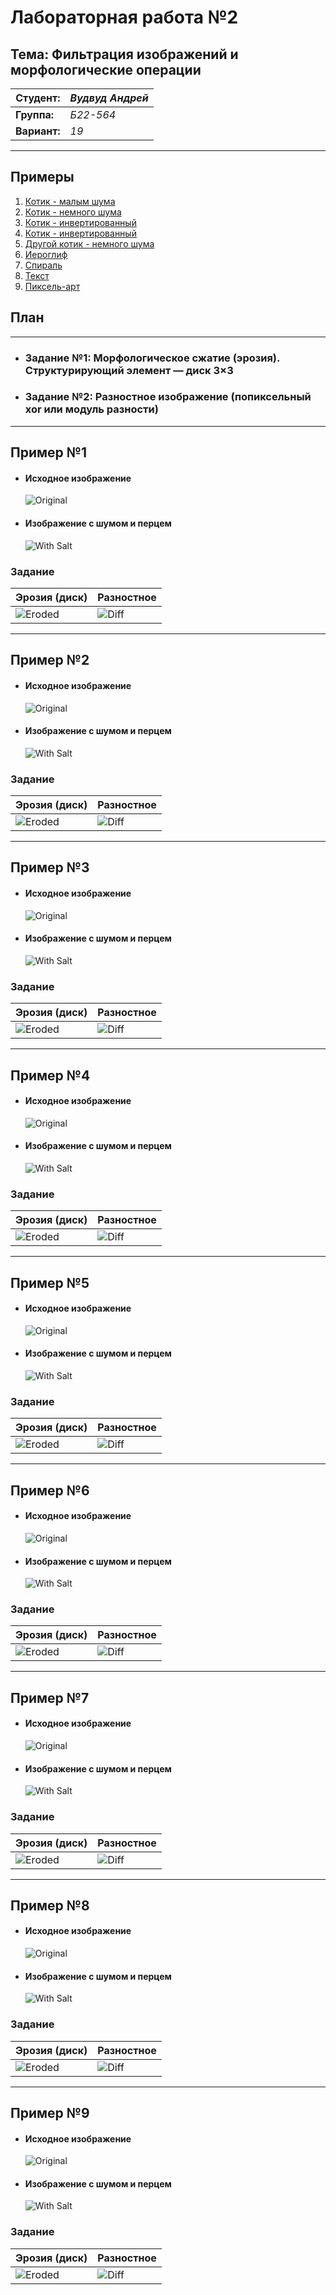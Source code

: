 # Лабораторная работа №2

## Тема: Фильтрация изображений и морфологические операции

|**Студент:**|*Вудвуд Андрей*|
|------------|--------------|
|**Группа:** |*Б22-564*     |
|**Вариант:**|*19*           |
---

## Примеры

1. [Котик - малым шума](#ex1)
2. [Котик - немного шума](#ex2)
3. [Котик - инвертированный](#ex3)
4. [Котик - инвертированный](#ex4)
5. [Другой котик - немного шума](#ex5)
6. [Иероглиф](#ex6)
7. [Спираль](#ex7)
8. [Текст](#ex8)
9. [Пиксель-арт](#ex9)

## План

---

- ### Задание №1: Морфологическое сжатие (эрозия). Структурирующий элемент — диск 3×3

- ### Задание №2: Разностное изображение (попиксельный xor или модуль разности)

---

<a name="ex1"> <h2>Пример №1</h2> </a>

- #### Исходное изображение

    ![Original](original/cat.jpg)

- #### Изображение с шумом и перцем

    ![With Salt](with_salt/with_salt_0.5_0.05_cat.jpg)

### Задание

|**Эрозия (диск)**|**Разностное**|
|-----------------|--------------|
|![Eroded](res/cat.jpg_svsp0.5_amount0.05/median_hill_0.5_0.05_cat.jpg)|![Diff](res/cat.jpg_svsp0.5_amount0.05/xor_hill_depression_0.5_0.05_cat.jpg)|

---

<a name="ex2"> <h2>Пример №2</h2> </a>

- #### Исходное изображение

    ![Original](original/cat.jpg)

- #### Изображение с шумом и перцем

    ![With Salt](with_salt/with_salt_0.5_0.3_cat.jpg)

### Задание

|**Эрозия (диск)**|**Разностное**|
|-----------------|--------------|
|![Eroded](res/cat.jpg_svsp0.5_amount0.3/median_hill_0.5_0.3_cat.jpg)|![Diff](res/cat.jpg_svsp0.5_amount0.3/xor_hill_depression_0.5_0.3_cat.jpg)|

---

<a name="ex3"> <h2>Пример №3</h2> </a>

- #### Исходное изображение

    ![Original](original/cat_invert.jpg)

- #### Изображение с шумом и перцем

    ![With Salt](with_salt/with_salt_0.5_0.05_cat_invert.jpg)

### Задание

|**Эрозия (диск)**|**Разностное**|
|-----------------|--------------|
|![Eroded](res/cat_invert.jpg_svsp0.5_amount0.05/median_hill_0.5_0.05_cat_invert.jpg)|![Diff](res/cat_invert.jpg_svsp0.5_amount0.05/xor_hill_depression_0.5_0.05_cat_invert.jpg)|

---

<a name="ex4"> <h2>Пример №4</h2> </a>

- #### Исходное изображение

    ![Original](original/cat_invert.jpg)

- #### Изображение с шумом и перцем

    ![With Salt](with_salt/with_salt_0.5_0.3_cat_invert.jpg)

### Задание

|**Эрозия (диск)**|**Разностное**|
|-----------------|--------------|
|![Eroded](res/cat_invert.jpg_svsp0.5_amount0.3/median_hill_0.5_0.3_cat_invert.jpg)|![Diff](res/cat_invert.jpg_svsp0.5_amount0.3/xor_hill_depression_0.5_0.3_cat_invert.jpg)|

---

<a name="ex5"> <h2>Пример №5</h2> </a>

- #### Исходное изображение

    ![Original](original/cat2.jpg)

- #### Изображение с шумом и перцем

    ![With Salt](with_salt/with_salt_0.5_0.05_cat2.jpg)

### Задание

|**Эрозия (диск)**|**Разностное**|
|-----------------|--------------|
|![Eroded](res/cat2.jpg_svsp0.5_amount0.05/median_hill_0.5_0.05_cat2.jpg)|![Diff](res/cat2.jpg_svsp0.5_amount0.05/xor_hill_depression_0.5_0.05_cat2.jpg)|

---

<a name="ex6"> <h2>Пример №6</h2> </a>

- #### Исходное изображение

    ![Original](original/screen2.png)

- #### Изображение с шумом и перцем

    ![With Salt](with_salt/with_salt_0.5_0.09_screen2.png)

### Задание

|**Эрозия (диск)**|**Разностное**|
|-----------------|--------------|
|![Eroded](res/screen2.png_svsp0.5_amount0.09/median_hill_0.5_0.09_screen2.png)|![Diff](res/screen2.png_svsp0.5_amount0.09/xor_hill_depression_0.5_0.09_screen2.png)|

---

<a name="ex7"> <h2>Пример №7</h2> </a>

- #### Исходное изображение

    ![Original](original/spiral1.png)

- #### Изображение с шумом и перцем

    ![With Salt](with_salt/with_salt_0.5_0.1_spiral1.png)

### Задание

|**Эрозия (диск)**|**Разностное**|
|-----------------|--------------|
|![Eroded](res/spiral1.png_svsp0.5_amount0.1/median_hill_0.5_0.1_spiral1.png)|![Diff](res/spiral1.png_svsp0.5_amount0.1/xor_hill_depression_0.5_0.1_spiral1.png)|

---

<a name="ex8"> <h2>Пример №8</h2> </a>

- #### Исходное изображение

    ![Original](original/text1.jpg)

- #### Изображение с шумом и перцем

    ![With Salt](with_salt/with_salt_0.5_0.1_text1.jpg)

### Задание

|**Эрозия (диск)**|**Разностное**|
|-----------------|--------------|
|![Eroded](res/text1.jpg_svsp0.5_amount0.1/median_hill_0.5_0.1_text1.jpg)|![Diff](res/text1.jpg_svsp0.5_amount0.1/xor_hill_depression_0.5_0.1_text1.jpg)|

---

<a name="ex9"> <h2>Пример №9</h2> </a>

- #### Исходное изображение

    ![Original](original/pixel_art.jpg)

- #### Изображение с шумом и перцем

    ![With Salt](with_salt/with_salt_0.5_0.05_pixel_art.jpg)

### Задание

|**Эрозия (диск)**|**Разностное**|
|-----------------|--------------|
|![Eroded](res/pixel_art.jpg_svsp0.5_amount0.05/median_hill_0.5_0.05_pixel_art.jpg)|![Diff](res/pixel_art.jpg_svsp0.5_amount0.05/xor_hill_depression_0.5_0.05_pixel_art.jpg)|